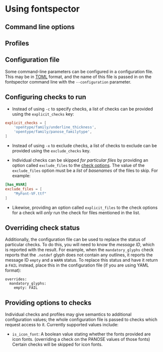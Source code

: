 # Using fontspector

## Command line options

## Profiles

## Configuration file

Some command-line parameters can be configured in a configuration file.
This may be in [TOML](https://toml.io/en/) format, and the name of this file is passed in
on the fontspector command line with the `--configuration` parameter.

## Configuring checks to run

- Instead of using `-c` to specify checks, a list of checks can be provided using the `explicit_checks` key:

```toml
explicit_checks = [
    'opentype/family/underline_thickness',
    'opentype/family/panose_familytype',
]
```

- Instead of using `-x` to exclude checks, a list of checks to exclude can be provided using the `exclude_checks` key.

- Individual checks can be skipped _for particular files_ by providing an option called `exclude_files` to the [check options](#providing-options-to-checks). The value of the `exclude_files` option must be a _list_ of _basenames_ of the files to skip. For example:

```toml
[has_HVAR]
exclude_files = [
    "MyFont-VF.ttf"
]
```

- Likewise, providing an option called `explicit_files` to the check options for a check will _only_ run the check for files mentioned in the list.

## Overriding check status

Additionally, the configuration file can be used to replace the status of
particular checks. To do this, you will need to know the _message ID_,
which is reported with the result. For example, when the
`mandatory_glyphs` check reports that the `.notdef`
glyph does not contain any outlines, it reports the message ID `empty` and
a `WARN` status. To replace this status and have it return a `FAIL` instead,
place this in the configuration file (if you are using YAML format):

```
overrides:
  mandatory_glyphs:
    empty: FAIL
```

## Providing options to checks

Individual checks and profiles may give semantics to additional configuration values;
the whole configuration file is passed to checks which request access to it.
Currently supported values include:

- `is_icon_font`: A boolean value stating whether the fonts provided are icon fonts.
  (overriding a check on the PANOSE values of those fonts) Certain checks will be
  skipped for icon fonts.
